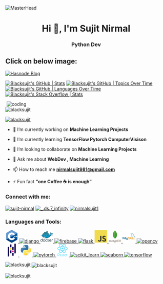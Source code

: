 ![MasterHead](https://theninehertz.com/wp-content/uploads/2020/08/Python-Allows-Multi-tasking.gif)

<h1 align="center">Hi 👋, I'm Sujit Nirmal</h1>
<h3 align="center">Python Dev </h3>



## Click on below image:

<a href="https://blackshadow.hashnode.dev/" target="_blank">
        <img src="https://github.com/user-attachments/assets/1edd3ad3-f2fd-4d1f-86cf-66c0b553bb1a" alt="Hasnode Blog" />
    </a>

[![Blacksujit's GitHub | Stats](https://stats.quira.sh/Blacksujit/github?theme=dark)](https://quira.sh?utm_source=widgets&utm_campaign=Blacksujit)
[![Blacksujit's GitHub | Topics Over Time](https://stats.quira.sh/Blacksujit/topics-over-time?theme=dark&width=400&height=20)](https://quira.sh?utm_source=widgets&utm_campaign=Blacksujit)  
[![Blacksujit's GitHub | Languages Over Time](https://stats.quira.sh/Blacksujit/languages-over-time?theme=dark&width=400&height=20)](https://quira.sh?utm_source=widgets&utm_campaign=Blacksujit)
[![Blacksujit's Stack Overflow | Stats](https://stats.quira.sh/Blacksujit/stack-overflow?theme=dark)](https://quira.sh?utm_source=widgets&utm_campaign=Blacksujit)


<img align="right" alt = "coding" width="500" src="https://miro.medium.com/v2/resize:fit:828/format:webp/1*zVnWJtyGOX_kUIDm6ccCfQ.gif">

<p align="left"> <img src="https://komarev.com/ghpvc/?username=blacksujit&label=Profile%20views&color=0e75b6&style=flat" alt="blacksujit" /> </p>

<p align="left"> <a href="https://github.com/ryo-ma/github-profile-trophy"><img src="https://github-profile-trophy.vercel.app/?username=blacksujit" alt="blacksujit" /></a> </p>

- 🔭 I’m currently working on **Machine Learning Projects**

- 🌱 I’m currently learning **TensorFlow Pytorch ComputerVisison**

- 👯 I’m looking to collaborate on **Machine Learning Projects**

- 💬 Ask me about **WebDev , Machine Learning**

- 📫 How to reach me **nirmalsujit981@gmail.com**

- ⚡ Fun fact **"one Coffee ☕ is enough"**

<h3 align="left">Connect with me:</h3>
<p align="left">
<a href="https://linkedin.com/in/sujit-nirmal" target="blank"><img align="center" src="https://raw.githubusercontent.com/rahuldkjain/github-profile-readme-generator/master/src/images/icons/Social/linked-in-alt.svg" alt="sujit-nirmal" height="30" width="40" /></a>
<a href="https://instagram.com/_.ds.7_infinity" target="blank"><img align="center" src="https://raw.githubusercontent.com/rahuldkjain/github-profile-readme-generator/master/src/images/icons/Social/instagram.svg" alt="_.ds.7_infinity" height="30" width="40" /></a>
<a href="https://auth.geeksforgeeks.org/user/nirmalsujit1" target="blank"><img align="center" src="https://raw.githubusercontent.com/rahuldkjain/github-profile-readme-generator/master/src/images/icons/Social/geeks-for-geeks.svg" alt="nirmalsujit1" height="30" width="40" /></a>
</p>

<h3 align="left">Languages and Tools:</h3>
<p align="left"> <a href="https://www.w3schools.com/cpp/" target="_blank" rel="noreferrer"> <img src="https://raw.githubusercontent.com/devicons/devicon/master/icons/cplusplus/cplusplus-original.svg" alt="cplusplus" width="40" height="40"/> </a> <a href="https://www.djangoproject.com/" target="_blank" rel="noreferrer"> <img src="https://cdn.worldvectorlogo.com/logos/django.svg" alt="django" width="40" height="40"/> </a> <a href="https://www.docker.com/" target="_blank" rel="noreferrer"> <img src="https://raw.githubusercontent.com/devicons/devicon/master/icons/docker/docker-original-wordmark.svg" alt="docker" width="40" height="40"/> </a> <a href="https://firebase.google.com/" target="_blank" rel="noreferrer"> <img src="https://www.vectorlogo.zone/logos/firebase/firebase-icon.svg" alt="firebase" width="40" height="40"/> </a> <a href="https://flask.palletsprojects.com/" target="_blank" rel="noreferrer"> <img src="https://www.vectorlogo.zone/logos/pocoo_flask/pocoo_flask-icon.svg" alt="flask" width="40" height="40"/> </a> <a href="https://developer.mozilla.org/en-US/docs/Web/JavaScript" target="_blank" rel="noreferrer"> <img src="https://raw.githubusercontent.com/devicons/devicon/master/icons/javascript/javascript-original.svg" alt="javascript" width="40" height="40"/> </a> <a href="https://www.mongodb.com/" target="_blank" rel="noreferrer"> <img src="https://raw.githubusercontent.com/devicons/devicon/master/icons/mongodb/mongodb-original-wordmark.svg" alt="mongodb" width="40" height="40"/> </a> <a href="https://www.mysql.com/" target="_blank" rel="noreferrer"> <img src="https://raw.githubusercontent.com/devicons/devicon/master/icons/mysql/mysql-original-wordmark.svg" alt="mysql" width="40" height="40"/> </a> <a href="https://opencv.org/" target="_blank" rel="noreferrer"> <img src="https://www.vectorlogo.zone/logos/opencv/opencv-icon.svg" alt="opencv" width="40" height="40"/> </a> <a href="https://pandas.pydata.org/" target="_blank" rel="noreferrer"> <img src="https://raw.githubusercontent.com/devicons/devicon/2ae2a900d2f041da66e950e4d48052658d850630/icons/pandas/pandas-original.svg" alt="pandas" width="40" height="40"/> </a> <a href="https://www.python.org" target="_blank" rel="noreferrer"> <img src="https://raw.githubusercontent.com/devicons/devicon/master/icons/python/python-original.svg" alt="python" width="40" height="40"/> </a> <a href="https://pytorch.org/" target="_blank" rel="noreferrer"> <img src="https://www.vectorlogo.zone/logos/pytorch/pytorch-icon.svg" alt="pytorch" width="40" height="40"/> </a> <a href="https://reactjs.org/" target="_blank" rel="noreferrer"> <img src="https://raw.githubusercontent.com/devicons/devicon/master/icons/react/react-original-wordmark.svg" alt="react" width="40" height="40"/> </a> <a href="https://scikit-learn.org/" target="_blank" rel="noreferrer"> <img src="https://upload.wikimedia.org/wikipedia/commons/0/05/Scikit_learn_logo_small.svg" alt="scikit_learn" width="40" height="40"/> </a> <a href="https://seaborn.pydata.org/" target="_blank" rel="noreferrer"> <img src="https://seaborn.pydata.org/_images/logo-mark-lightbg.svg" alt="seaborn" width="40" height="40"/> </a> <a href="https://www.tensorflow.org" target="_blank" rel="noreferrer"> <img src="https://www.vectorlogo.zone/logos/tensorflow/tensorflow-icon.svg" alt="tensorflow" width="40" height="40"/> </a> </p>

<p><img align="left" src="https://github-readme-stats.vercel.app/api/top-langs?username=blacksujit&show_icons=true&locale=en&layout=compact" alt="blacksujit" /></p>

<p>&nbsp;<img align="center" src="https://github-readme-stats.vercel.app/api?username=blacksujit&show_icons=true&locale=en" alt="blacksujit" /></p>

<p><img align="center" src="https://github-readme-streak-stats.herokuapp.com/?user=blacksujit&" alt="blacksujit" /></p>

